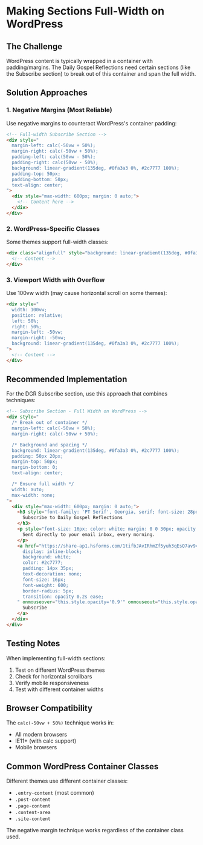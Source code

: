 # Making Sections Full-Width on WordPress

## The Challenge
WordPress content is typically wrapped in a container with padding/margins. The Daily Gospel Reflections need certain sections (like the Subscribe section) to break out of this container and span the full width.

## Solution Approaches

### 1. **Negative Margins (Most Reliable)**
Use negative margins to counteract WordPress's container padding:

```html
<!-- Full-width Subscribe Section -->
<div style="
  margin-left: calc(-50vw + 50%);
  margin-right: calc(-50vw + 50%);
  padding-left: calc(50vw - 50%);
  padding-right: calc(50vw - 50%);
  background: linear-gradient(135deg, #0fa3a3 0%, #2c7777 100%);
  padding-top: 50px;
  padding-bottom: 50px;
  text-align: center;
">
  <div style="max-width: 600px; margin: 0 auto;">
    <!-- Content here -->
  </div>
</div>
```

### 2. **WordPress-Specific Classes**
Some themes support full-width classes:

```html
<div class="alignfull" style="background: linear-gradient(135deg, #0fa3a3 0%, #2c7777 100%);">
  <!-- Content -->
</div>
```

### 3. **Viewport Width with Overflow**
Use 100vw width (may cause horizontal scroll on some themes):

```html
<div style="
  width: 100vw;
  position: relative;
  left: 50%;
  right: 50%;
  margin-left: -50vw;
  margin-right: -50vw;
  background: linear-gradient(135deg, #0fa3a3 0%, #2c7777 100%);
">
  <!-- Content -->
</div>
```

## Recommended Implementation

For the DGR Subscribe section, use this approach that combines techniques:

```html
<!-- Subscribe Section - Full Width on WordPress -->
<div style="
  /* Break out of container */
  margin-left: calc(-50vw + 50%);
  margin-right: calc(-50vw + 50%);

  /* Background and spacing */
  background: linear-gradient(135deg, #0fa3a3 0%, #2c7777 100%);
  padding: 50px 20px;
  margin-top: 50px;
  margin-bottom: 0;
  text-align: center;

  /* Ensure full width */
  width: auto;
  max-width: none;
">
  <div style="max-width: 600px; margin: 0 auto;">
    <h3 style="font-family: 'PT Serif', Georgia, serif; font-size: 28px; font-weight: 700; color: white; margin: 0 0 15px;">
      Subscribe to Daily Gospel Reflections
    </h3>
    <p style="font-size: 16px; color: white; margin: 0 0 30px; opacity: 0.95;">
      Sent directly to your email inbox, every morning.
    </p>
    <a href="https://share-ap1.hsforms.com/1tifbJAvIRhmZf5yuh3qEsQ7av94g" target="_blank" style="
      display: inline-block;
      background: white;
      color: #2c7777;
      padding: 14px 35px;
      text-decoration: none;
      font-size: 16px;
      font-weight: 600;
      border-radius: 5px;
      transition: opacity 0.2s ease;
    " onmouseover="this.style.opacity='0.9'" onmouseout="this.style.opacity='1'">
      Subscribe
    </a>
  </div>
</div>
```

## Testing Notes

When implementing full-width sections:
1. Test on different WordPress themes
2. Check for horizontal scrollbars
3. Verify mobile responsiveness
4. Test with different container widths

## Browser Compatibility

The `calc(-50vw + 50%)` technique works in:
- All modern browsers
- IE11+ (with calc support)
- Mobile browsers

## Common WordPress Container Classes

Different themes use different container classes:
- `.entry-content` (most common)
- `.post-content`
- `.page-content`
- `.content-area`
- `.site-content`

The negative margin technique works regardless of the container class used.